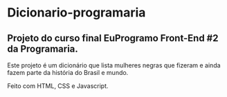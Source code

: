 # Dicionario-programaria
## Projeto do curso final EuProgramo Front-End #2 da Programaria.

Este projeto é um dicionário que lista mulheres negras que fizeram e ainda fazem parte da história do Brasil e mundo.

Feito com HTML, CSS e Javascript.
